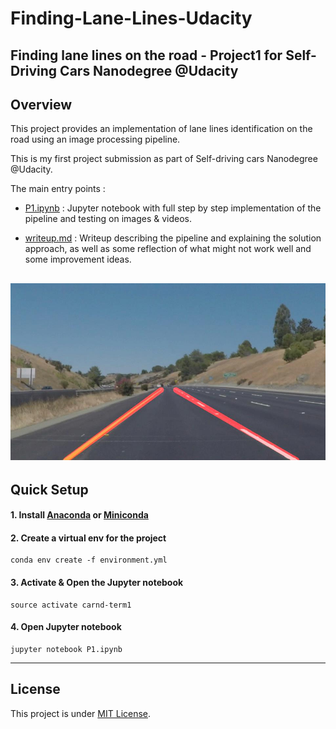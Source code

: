 # Finding-Lane-Lines-Udacity
Finding lane lines on the road - Project1 for Self-Driving Cars Nanodegree @Udacity
---

## Overview
This project provides an implementation of lane lines identification on the road using an image processing pipeline.

This is my first project submission as part of Self-driving cars Nanodegree @Udacity.

The main entry points :
- [P1.ipynb](./P1.ipynb) : Jupyter notebook with full step by step implementation of the pipeline and testing on images & videos.

- [writeup.md](./writeup.md) : Writeup describing the pipeline and explaining the solution approach, as well as some reflection of what might not work well and some improvement ideas.

[![Video Challenge](./test_images_output/6_lines_detection_solidYellowCurve2.jpg)](https://youtu.be/fQcbhDkMrZE)
---
## Quick Setup
#### 1. Install [Anaconda](https://www.anaconda.com/distribution/) or [Miniconda](https://docs.conda.io/en/latest/miniconda.html)

#### 2. Create a virtual env for the project
```
conda env create -f environment.yml
```
#### 3. Activate & Open the Jupyter notebook
```
source activate carnd-term1
```
#### 4. Open Jupyter notebook
```
jupyter notebook P1.ipynb
```
---
## License
This project is under [MIT License](./LICENSE).
